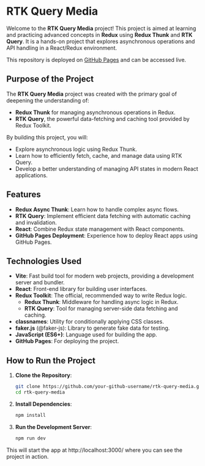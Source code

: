 # RTK Query Media

Welcome to the **RTK Query Media** project! This project is aimed at learning and practicing advanced concepts in **Redux** using **Redux Thunk** and **RTK Query**. It is a hands-on project that explores asynchronous operations and API handling in a React/Redux environment.

This repository is deployed on [GitHub Pages](https://sksamassa.github.io/rtk-query-media/) and can be accessed live.

## Purpose of the Project

The **RTK Query Media** project was created with the primary goal of deepening the understanding of:
- **Redux Thunk** for managing asynchronous operations in Redux.
- **RTK Query**, the powerful data-fetching and caching tool provided by Redux Toolkit.

By building this project, you will:
- Explore asynchronous logic using Redux Thunk.
- Learn how to efficiently fetch, cache, and manage data using RTK Query.
- Develop a better understanding of managing API states in modern React applications.

## Features

- **Redux Async Thunk**: Learn how to handle complex async flows.
- **RTK Query**: Implement efficient data fetching with automatic caching and invalidation.
- **React**: Combine Redux state management with React components.
- **GitHub Pages Deployment**: Experience how to deploy React apps using GitHub Pages.

## Technologies Used

- **Vite**: Fast build tool for modern web projects, providing a development server and bundler.
- **React**: Front-end library for building user interfaces.
- **Redux Toolkit**: The official, recommended way to write Redux logic.
  - **Redux Thunk**: Middleware for handling async logic in Redux.
  - **RTK Query**: Tool for managing server-side data fetching and caching.
- **classnames**: Utility for conditionally applying CSS classes.
- **faker.js** (@faker-js): Library to generate fake data for testing.
- **JavaScript (ES6+)**: Language used for building the app.
- **GitHub Pages**: For deploying the project.

## How to Run the Project

1. **Clone the Repository**:
   ```bash
   git clone https://github.com/your-github-username/rtk-query-media.git
   cd rtk-query-media
2. **Install Dependencies**:
   ```bash
   npm install
3. **Run the Development Server**:
   ```bash
   npm run dev

This will start the app at http://localhost:3000/ where you can see the project in action.

